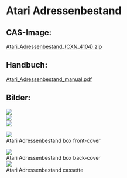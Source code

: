 # Atari Adressenbestand  
## CAS-Image:  
[Atari_Adressenbestand_(CXN_4104).zip](attachments/Atari_Adressenbestand_(CXN_4104).zip)  
## Handbuch:  
[Atari_Adressenbestand_manual.pdf](attachments/Atari_Adressenbestand_manual.pdf)  
## Bilder:  
![](attachments/adress_screen_1.jpg)  
![](attachments/adress_screen_2.jpg)  
![](attachments/adress_screen_3.jpg)  
  
![](attachments/Atari_Adressenbestand_box1.jpg)  
Atari Adressenbestand box front-cover  
  
![](attachments/Atari_Adressenbestand_box2.jpg)  
Atari Adressenbestand box back-cover   
![](attachments/Atari_Adressenbestand_cassette.jpg)  
Atari Adressenbestand cassette   
